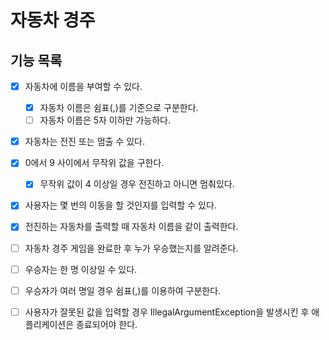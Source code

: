 # 자동차 경주

## 기능 목록

- [X] 자동차에 이름을 부여할 수 있다.
  - [X] 자동차 이름은 쉼표(,)를 기준으로 구분한다.
  - [ ] 자동차 이름은 5자 이하만 가능하다.
- [X] 자동차는 전진 또는 멈출 수 있다.
- [X] 0에서 9 사이에서 무작위 값을 구한다.
  - [X] 무작위 값이 4 이상일 경우 전진하고 아니면 멈춰있다.
- [X] 사용자는 몇 번의 이동을 할 것인지를 입력할 수 있다.
- [X] 전진하는 자동차를 출력할 때 자동차 이름을 같이 출력한다.
- [ ] 자동차 경주 게임을 완료한 후 누가 우승했는지를 알려준다.
- [ ] 우승자는 한 명 이상일 수 있다.
- [ ] 우승자가 여러 명일 경우 쉼표(,)를 이용하여 구분한다.
- [ ] 사용자가 잘못된 값을 입력할 경우 IllegalArgumentException을 발생시킨 후 애플리케이션은 종료되어야 한다.

